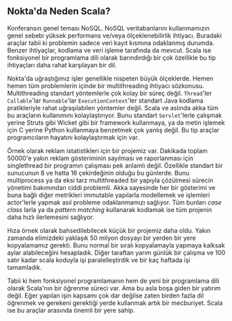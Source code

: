 ## Nokta'da Neden Scala?

Konferansın genel teması NoSQL. NoSQL veritabanlarını kullanmamızın genel sebebi yüksek performans ve/veya ölçeklenebilirlik ihtiyacı. Buradaki araçlar tabii ki problemin sadece veri kayıt kısmına odaklanmış durumda. Benzer ihtiyaçlar, kodlama ve veri işleme tarafında da mevcut. Scala ise fonksiyonel bir programlama dili olarak barındırdığı bir çok özellikle bu tip ihtiyaçları daha rahat karşılayan bir dil.

Nokta'da uğraştığımız işler genellikle nispeten büyük ölçeklerde. Hemen hemen tüm problemlerin içinde bir multithreading ihtiyacı sözkonusu. Multithreading standart yöntemlerle çok kolay bir süreç değil. `Thread`'ler `Callable`'lar `Runnable`'lar `ExecutionContext`'ler standart Java kodlama pratikleriyle rahat uğraşılabilen yöntemler değil. Scala ve aslında akka tüm bu araçların kullanımını kolaylaştırıyor. Bunu standart `Servlet`'lerle çalışmak yerine Struts gibi Wicket gibi bir framework kullanmaya, ya da metin işlemek için C yerine Python kullanmaya benzetmek çok yanlış değil. Bu tip araçlar programcıların hayatını kolaylaştırmak için var.

Örnek olarak reklam istatistikleri için bir projemiz var. Dakikada toplam 50000'e yakın reklam gösteriminin sayılması ve raporlanması için singlethread bir programın çalışması pek anlamlı değil. Özellikle standart bir sunucunun 8 ve hatta 16 çekirdeğinin olduğu bu günlerde. Bunu multiprocess ya da eksi tarz multithreaded bir yapıyla çözülmesi sürecin yönetimi bakımından ciddi problemli. Akka sayesinde her bir gösterimi ve buna bağlı diğer metrikleri immutable yapılarla modellemek ve işlemleri actor'lerle yapmak asıl probleme odaklanmamızı sağlıyor. Tüm bunları _case class_ larla ya da _pattern matching_ kullanarak kodlamak ise tüm projenin daha hızlı ilerlemesini sağlıyor.

Hıza örnek olarak bahsedilebilecek küçük bir projemiz daha oldu. Yakın zamanda elimizdeki yaklaşık 50 milyon dosyayı bir yerden bir yere kopyalamamız gerekti. Bunu normal bir sıralı kopyalamayla yapmaya kalksak aylar alabileceğini hesapladık. Diğer taraftan yarım günlük bir çalışma ve 100 satır kadar scala koduyla işi paralelleştirdik ve bir kaç haftada işi tamamladık.

Tabii ki hem fonksiyonel programlamanın hem de yeni bir programlama dili olarak Scala'nın bir öğrenme süreci var. Ama bu asla boşa giden bir yatırım değil. Eğer yapılan işin kapsamı çok dar değilse zaten birden fazla dil öğrenmek ve gerekeni gerektiği yerde kullanmak artık bir mecburiyet. Scala ise bu araçlar arasında önemli bir yere sahip.
